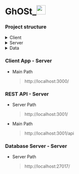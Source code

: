 # GhOSt\_<img src='GhOSt_logo.svg' width="30" hight="30">

### Project structure

<details>
      <summary>Client</summary>
            <br/>
            <p>React</p>
            <br/>
</details>
<details>
      <summary>Server</summary>
            <br/>
            <p>Express.js </p>
            <br/>
</details>
<details>
      <summary>Data</summary>
      <br/>
      <p>MongoDB</p>
      <br/>
</details>

### Client App - Server

-  Main Path
   > http://localhost:3000/

### REST API - Server

-  Server Path
   > http://localhost:3001/
-  Main Path
   > http://localhost:3001/api

### Database Server - Server

-  Server Path
   > http://localhost:27017/
